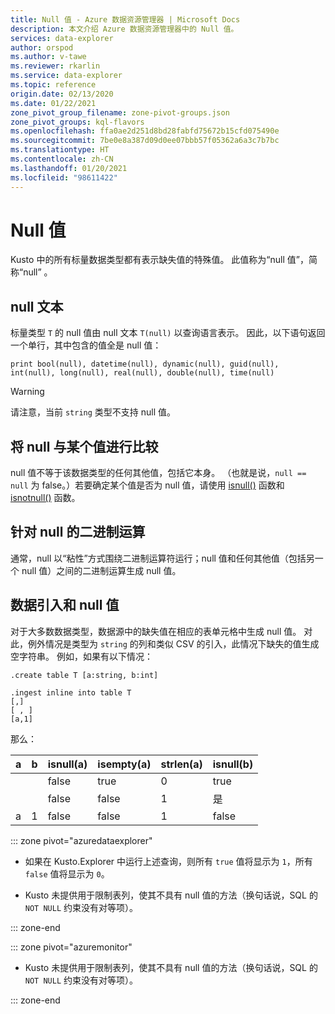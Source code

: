 ```yaml
---
title: Null 值 - Azure 数据资源管理器 | Microsoft Docs
description: 本文介绍 Azure 数据资源管理器中的 Null 值。
services: data-explorer
author: orspod
ms.author: v-tawe
ms.reviewer: rkarlin
ms.service: data-explorer
ms.topic: reference
origin.date: 02/13/2020
ms.date: 01/22/2021
zone_pivot_group_filename: zone-pivot-groups.json
zone_pivot_groups: kql-flavors
ms.openlocfilehash: ffa0ae2d251d8bd28fabfd75672b15cfd075490e
ms.sourcegitcommit: 7be0e8a387d09d0ee07bbb57f05362a6a3c7b7bc
ms.translationtype: HT
ms.contentlocale: zh-CN
ms.lasthandoff: 01/20/2021
ms.locfileid: "98611422"
---
```

# <a name="null-values"></a>Null 值

Kusto 中的所有标量数据类型都有表示缺失值的特殊值。
此值称为“null 值”，简称“null” 。

## <a name="null-literals"></a>null 文本

标量类型 `T` 的 null 值由 null 文本 `T(null)` 以查询语言表示。
因此，以下语句返回一个单行，其中包含的值全是 null 值：

```kusto
print bool(null), datetime(null), dynamic(null), guid(null), int(null), long(null), real(null), double(null), time(null)
```

> [!WARNING]
> 请注意，当前 `string` 类型不支持 null 值。

## <a name="comparing-null-to-something"></a>将 null 与某个值进行比较

null 值不等于该数据类型的任何其他值，包括它本身。 （也就是说，`null == null` 为 false。）若要确定某个值是否为 null 值，请使用 [isnull()](../isnullfunction.md) 函数和 [isnotnull()](../isnotnullfunction.md) 函数。

## <a name="binary-operations-on-null"></a>针对 null 的二进制运算

通常，null 以“粘性”方式围绕二进制运算符运行；null 值和任何其他值（包括另一个 null 值）之间的二进制运算生成 null 值。

## <a name="data-ingestion-and-null-values"></a>数据引入和 null 值

对于大多数数据类型，数据源中的缺失值在相应的表单元格中生成 null 值。 对此，例外情况是类型为 `string` 的列和类似 CSV 的引入，此情况下缺失的值生成空字符串。
例如，如果有以下情况： 

```kusto
.create table T [a:string, b:int]

.ingest inline into table T
[,]
[ , ]
[a,1]
```

那么：

|a     |b     |isnull(a)|isempty(a)|strlen(a)|isnull(b)|
|------|------|---------|----------|---------|---------|
|&nbsp;|&nbsp;|false    |true      |0        |true     |
|&nbsp;|&nbsp;|false    |false     |1        |是     |
|a     |1     |false    |false     |1        |false    |

::: zone pivot="azuredataexplorer"

* 如果在 Kusto.Explorer 中运行上述查询，则所有 `true` 值将显示为 `1`，所有 `false` 值将显示为 `0`。

* Kusto 未提供用于限制表列，使其不具有 null 值的方法（换句话说，SQL 的 `NOT NULL` 约束没有对等项）。

::: zone-end

::: zone pivot="azuremonitor"

* Kusto 未提供用于限制表列，使其不具有 null 值的方法（换句话说，SQL 的 `NOT NULL` 约束没有对等项）。

::: zone-end